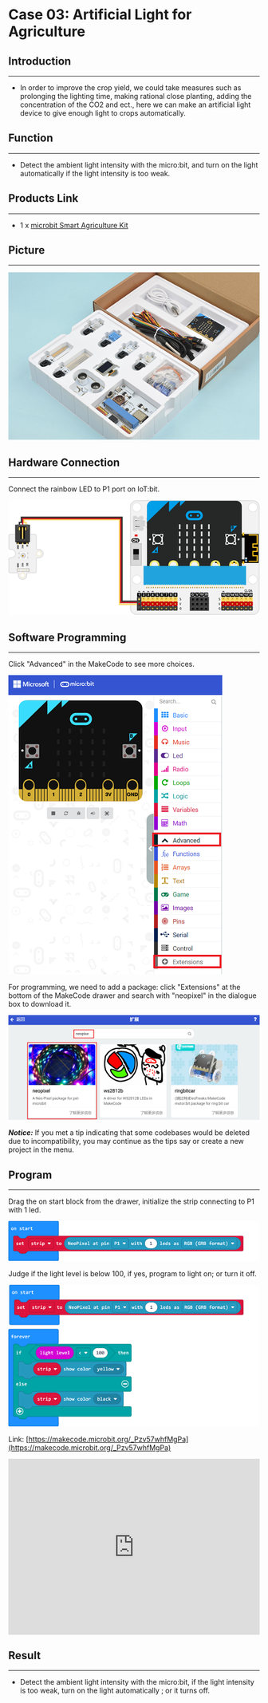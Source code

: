 # Case 03: Artificial Light for Agriculture


##  Introduction
---

- In order to improve the crop yield, we could take measures such as prolonging the lighting time, making rational close planting,  adding the concentration of the CO2 and ect., here we can make an artificial light device to give enough light to crops automatically. 

##  Function
---
- Detect the ambient light intensity with the micro:bit, and turn on the light automatically if the light intensity is too weak. 

## Products Link
---
- 1 x [microbit Smart Agriculture Kit]()

## Picture
---
![](./images/microbit-Smart-Agriculture-Kit-case-01-02.png)

## Hardware Connection
---

Connect the rainbow LED to P1 port on IoT:bit. 

![](./images/microbit-Smart-Agriculture-Kit-case-03-03.png)

## Software Programming 

---

Click "Advanced" in the MakeCode to see more choices.

![](./images/microbit-Smart-Agriculture-Kit-case-01-04.png)

For programming, we need to add a package: click "Extensions" at the bottom of the MakeCode drawer and search with "neopixel" in the dialogue box to download it. 

![](./images/microbit-Smart-Agriculture-Kit-case-03-06.png)

***Notice:*** If you met a tip indicating that some codebases would be deleted due to incompatibility, you may continue as the tips say or create a new project in the menu. 

## Program

---

Drag the on start block from the drawer, initialize the strip connecting to P1 with 1 led. 

![](./images/microbit-Smart-Agriculture-Kit-case-03-07.png)

Judge if the light level is below 100, if yes, program to light on; or turn it off. 

![](./images/microbit-Smart-Agriculture-Kit-case-03-08.png)

Link: [https://makecode.microbit.org/_Pzv57whfMgPa](https://makecode.microbit.org/_Pzv57whfMgPa)

<div style="position:relative;height:0;padding-bottom:70%;overflow:hidden;">
<iframe style="position:absolute;top:0;left:0;width:100%;height:100%;" src="https://makecode.microbit.org/#pub:https://makecode.microbit.org/_Pzv57whfMgPa" frameborder="0" sandbox="allow-popups allow-forms allow-scripts allow-same-origin">
</iframe>
</div>  


## Result
---
- Detect the ambient light intensity with the micro:bit, if the light intensity is too weak, turn on the light automatically ; or it turns off. 



